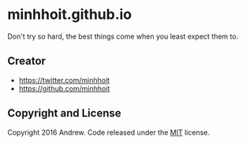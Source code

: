# minhhoit.github.io
Don't try so hard, the best things come when you least expect them to.

## Creator
* https://twitter.com/minhhoit
* https://github.com/minhhoit

## Copyright and License

Copyright 2016 Andrew. Code released under the [MIT](https://github.com/minhhoit/minhhoit.github.io/LICENSE) license.
